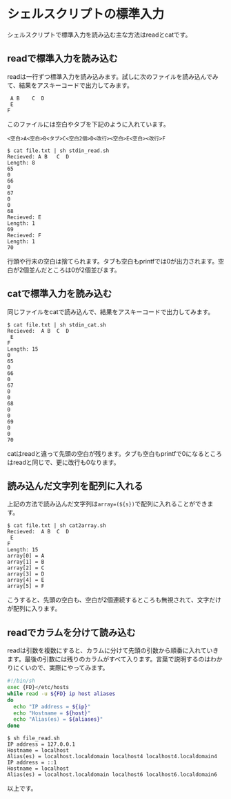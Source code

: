 # シェルスクリプトの標準入力
シェルスクリプトで標準入力を読み込む主な方法はreadとcatです。

## readで標準入力を読み込む
readは一行ずつ標準入力を読み込みます。試しに次のファイルを読み込んでみて、結果をアスキーコードで出力してみます。
```
 A B    C  D
 E
F
```
このファイルには空白やタブを下記のように入れています。
```
<空白>A<空白>B<タブ>C<空白2個>D<改行><空白>E<空白><改行>F
```
```console:console
$ cat file.txt | sh stdin_read.sh
Recieved: A B   C  D
Length: 8
65
0
66
0
67
0
0
68
Recieved: E
Length: 1
69
Recieved: F
Length: 1
70
```
行頭や行末の空白は捨てられます。タブも空白もprintfでは0が出力されます。空白が2個並んだところは0が2個並びます。

## catで標準入力を読み込む
同じファイルをcatで読み込んで、結果をアスキーコードで出力してみます。
```console:console
$ cat file.txt | sh stdin_cat.sh
Recieved:  A B  C  D
 E
F
Length: 15
0
65
0
66
0
67
0
0
68
0
0
69
0
0
70
```
catはreadと違って先頭の空白が残ります。タブも空白もprintfで0になるところはreadと同じで、更に改行も0なります。

## 読み込んだ文字列を配列に入れる
上記の方法で読み込んだ文字列は`array=(${s})`で配列に入れることができます。
```console:console
$ cat file.txt | sh cat2array.sh
Recieved:  A B  C  D
 E
F
Length: 15
array[0] = A
array[1] = B
array[2] = C
array[3] = D
array[4] = E
array[5] = F
```
こうすると、先頭の空白も、空白が2個連続するところも無視されて、文字だけが配列に入ります。

## readでカラムを分けて読み込む
readは引数を複数にすると、カラムに分けて先頭の引数から順番に入れていきます。最後の引数には残りのカラムがすべて入ります。言葉で説明するのはわかりにくいので、実際にやってみます。
```console:file_read.sh
#!/bin/sh
exec {FD}</etc/hosts
while read -u ${FD} ip host aliases
do
  echo "IP address = ${ip}"
  echo "Hostname = ${host}"
  echo "Alias(es) = ${aliases}"
done
```
```console:console
$ sh file_read.sh
IP address = 127.0.0.1
Hostname = localhost
Alias(es) = localhost.localdomain localhost4 localhost4.localdomain4
IP address = ::1
Hostname = localhost
Alias(es) = localhost.localdomain localhost6 localhost6.localdomain6
```
以上です。
